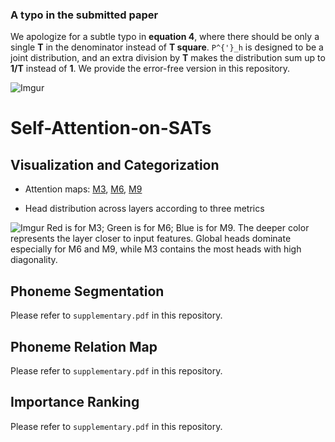 ### A typo in the submitted paper
We apologize for a subtle typo in **equation 4**, where there should be only a single **T** in the denominator instead of **T square**.
`P^{'}_h` is designed to be a joint distribution, and an extra division by **T** makes the distribution sum up to **1/T** instead of **1**.
We provide the error-free version in this repository.

![Imgur](https://imgur.com/L9hS7tm.jpg)

# Self-Attention-on-SATs

## Visualization and Categorization

- Attention maps: [M3](https://hackmd.io/@QMLdEc5PRayZZIfBA3H1kA/HkmGR4EjU), [M6](https://hackmd.io/@QMLdEc5PRayZZIfBA3H1kA/ryj2SwEsU), [M9](https://hackmd.io/@QMLdEc5PRayZZIfBA3H1kA/Byy_qDVi8)

- Head distribution across layers according to three metrics

![Imgur](https://imgur.com/LUgcf15.jpg)
Red is for M3; Green is for M6; Blue is for M9.
The deeper color represents the layer closer to input features.
Global heads dominate especially for M6 and M9, while M3 contains the most heads with high diagonality.

## Phoneme Segmentation

Please refer to `supplementary.pdf` in  this repository.

## Phoneme Relation Map

Please refer to `supplementary.pdf` in this repository.

## Importance Ranking

Please refer to `supplementary.pdf` in this repository.
